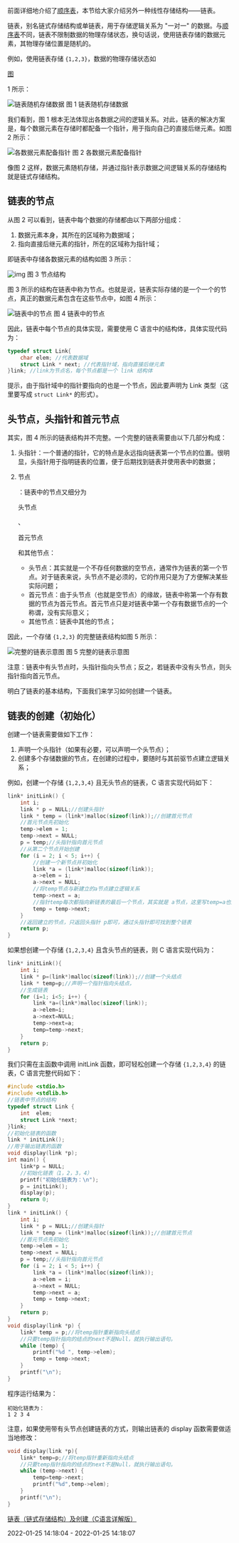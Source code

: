 前面详细地介绍了[顺序表](http://data.biancheng.net/view/158.html)，本节给大家介绍另外一种线性存储结构——链表。

 链表，别名链式存储结构或单链表，用于存储逻辑关系为 "一对一" 的数据。与[顺序表](http://data.biancheng.net/view/158.html)不同，链表不限制数据的物理存储状态，换句话说，使用链表存储的数据元素，其物理存储位置是随机的。

 例如，使用链表存储 `{1,2,3}`，数据的物理存储状态如

[图](http://data.biancheng.net/view/200.html)

 1 所示：


 ![链表随机存储数据](/usr/local/Noble/note-repository/note/C/数据结构/链表是什么.assets/2-1Q12321231CA.gif)
 图 1 链表随机存储数据


 我们看到，图 1 根本无法体现出各数据之间的逻辑关系。对此，链表的解决方案是，每个数据元素在存储时都配备一个指针，用于指向自己的直接后继元素。如图 2 所示：


 ![各数据元素配备指针](/home/noble/.config/Typora/typora-user-images/2-1Q12321243O36.gif)
 图 2 各数据元素配备指针


 像图 2 这样，数据元素随机存储，并通过指针表示数据之间逻辑关系的存储结构就是链式存储结构。

## 链表的节点

从图 2 可以看到，链表中每个数据的存储都由以下两部分组成：

1. 数据元素本身，其所在的区域称为数据域；
2. 指向直接后继元素的指针，所在的区域称为指针域；


 即链表中存储各数据元素的结构如图 3 所示：


 ![img](/home/noble/.config/Typora/typora-user-images/2-1Q1232126112G.gif)
 图 3 节点结构


 图 3 所示的结构在链表中称为节点。也就是说，链表实际存储的是一个一个的节点，真正的数据元素包含在这些节点中，如图 4 所示：


 ![链表中的节点](/home/noble/.config/Typora/typora-user-images/2-1Q123212Q3337.gif)
 图 4 链表中的节点


 因此，链表中每个节点的具体实现，需要使用 C 语言中的结构体，具体实现代码为：

```c
typedef struct Link{
    char elem; //代表数据域
    struct Link * next; //代表指针域，指向直接后继元素
}link; //link为节点名，每个节点都是一个 link 结构体
```

提示，由于指针域中的指针要指向的也是一个节点，因此要声明为 Link 类型（这里要写成 `struct Link*` 的形式）。

## 头节点，头指针和首元节点

其实，图 4 所示的链表结构并不完整。一个完整的链表需要由以下几部分构成：

1. 头指针：一个普通的指针，它的特点是永远指向链表第一个节点的位置。很明显，头指针用于指明链表的位置，便于后期找到链表并使用表中的数据；

2. 节点

   ：链表中的节点又细分为

   头节点

   、

   首元节点

   和其他节点：

   - 头节点：其实就是一个不存任何数据的空节点，通常作为链表的第一个节点。对于链表来说，头节点不是必须的，它的作用只是为了方便解决某些实际问题；
   - 首元节点：由于头节点（也就是空节点）的缘故，链表中称第一个存有数据的节点为首元节点。首元节点只是对链表中第一个存有数据节点的一个称谓，没有实际意义；
   - 其他节点：链表中其他的节点；


 因此，一个存储 `{1,2,3}` 的完整链表结构如图 5 所示：


 ![完整的链表示意图](/home/noble/.config/Typora/typora-user-images/2-1Q123213124343.gif)
 图 5 完整的链表示意图

注意：链表中有头节点时，头指针指向头节点；反之，若链表中没有头节点，则头指针指向首元节点。

明白了链表的基本结构，下面我们来学习如何创建一个链表。

## 链表的创建（初始化）

创建一个链表需要做如下工作：

1. 声明一个头指针（如果有必要，可以声明一个头节点）；
2. 创建多个存储数据的节点，在创建的过程中，要随时与其前驱节点建立逻辑关系；


 例如，创建一个存储 `{1,2,3,4}` 且无头节点的链表，C 语言实现代码如下：

```c
link* initLink() {
    int i;
    link * p = NULL;//创建头指针
    link * temp = (link*)malloc(sizeof(link));//创建首元节点
    //首元节点先初始化
    temp->elem = 1;
    temp->next = NULL;
    p = temp;//头指针指向首元节点
    //从第二个节点开始创建
    for (i = 2; i < 5; i++) {
        //创建一个新节点并初始化
        link *a = (link*)malloc(sizeof(link));
        a->elem = i;
        a->next = NULL;
        //将temp节点与新建立的a节点建立逻辑关系
        temp->next = a;
        //指针temp每次都指向新链表的最后一个节点，其实就是 a节点，这里写temp=a也对
        temp = temp->next;
    }
    //返回建立的节点，只返回头指针 p即可，通过头指针即可找到整个链表
    return p;
}
```

如果想创建一个存储 `{1,2,3,4}` 且含头节点的链表，则 C 语言实现代码为：

```c
link* initLink(){
    int i;
    link * p=(link*)malloc(sizeof(link));//创建一个头结点
    link * temp=p;//声明一个指针指向头结点，
    //生成链表
    for (i=1; i<5; i++) {
        link *a=(link*)malloc(sizeof(link));
        a->elem=i;
        a->next=NULL;
        temp->next=a;
        temp=temp->next;
    }
    return p;
}
```

我们只需在主函数中调用 initLink 函数，即可轻松创建一个存储 `{1,2,3,4}` 的链表，C 语言完整代码如下：

```c
#include <stdio.h>
#include <stdlib.h>
//链表中节点的结构
typedef struct Link {
    int  elem;
    struct Link *next;
}link;
//初始化链表的函数
link * initLink();
//用于输出链表的函数
void display(link *p);
int main() {
    link*p = NULL;
    //初始化链表（1，2，3，4）
    printf("初始化链表为：\n");
    p = initLink();
    display(p);
    return 0;
}
link * initLink() {
    int i;
    link * p = NULL;//创建头指针
    link * temp = (link*)malloc(sizeof(link));//创建首元节点
    //首元节点先初始化
    temp->elem = 1;
    temp->next = NULL;
    p = temp;//头指针指向首元节点
    for (i = 2; i < 5; i++) {
        link *a = (link*)malloc(sizeof(link));
        a->elem = i;
        a->next = NULL;
        temp->next = a;
        temp = temp->next;
    }
    return p;
}
void display(link *p) {
    link* temp = p;//将temp指针重新指向头结点
    //只要temp指针指向的结点的next不是Null，就执行输出语句。
    while (temp) {
        printf("%d ", temp->elem);
        temp = temp->next;
    }
    printf("\n");
}
```

程序运行结果为：

```
初始化链表为：
1 2 3 4
```

注意，如果使用带有头节点创建链表的方式，则输出链表的 display 函数需要做适当地修改：

```c
void display(link *p){
    link* temp=p;//将temp指针重新指向头结点
    //只要temp指针指向的结点的next不是Null，就执行输出语句。
    while (temp->next) {
        temp=temp->next;
        printf("%d",temp->elem);
    }
    printf("\n");
}
```



[链表（链式存储结构）及创建（C语言详解版）](http://data.biancheng.net/view/160.html)

2022-01-25 14:18:04 - 2022-01-25 14:18:07
